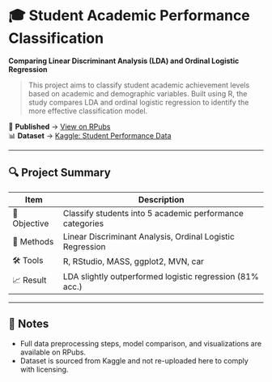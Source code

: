 # 🎓 Student Academic Performance Classification  
**Comparing Linear Discriminant Analysis (LDA) and Ordinal Logistic Regression**

> This project aims to classify student academic achievement levels based on academic and demographic variables. Built using R, the study compares LDA and ordinal logistic regression to identify the more effective classification model.

📌 **Published** → [View on RPubs](https://rpubs.com/Shoba02/kelompok1_UAS_AnMul)  
📊 **Dataset** → [Kaggle: Student Performance Data](https://www.kaggle.com/datasets/larsen0966/student-performance-data-set)

---

## 🔍 Project Summary

| Item                | Description                                                |
|---------------------|------------------------------------------------------------|
| 🎯 Objective        | Classify students into 5 academic performance categories   |
| 🧪 Methods          | Linear Discriminant Analysis, Ordinal Logistic Regression  |
| 🛠️ Tools           | R, RStudio, MASS, ggplot2, MVN, car                        |
| 📈 Result           | LDA slightly outperformed logistic regression (81% acc.)   |

---

## 📄 Notes

- Full data preprocessing steps, model comparison, and visualizations are available on RPubs.
- Dataset is sourced from Kaggle and not re-uploaded here to comply with licensing.
